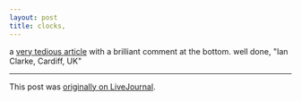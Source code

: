 ```yaml
---
layout: post
title: clocks,
---
```


<div class="entry-item s2-entrytext">a <a href="http://news.bbc.co.uk/1/hi/magazine/6936446.stm" rel="nofollow">very tedious article</a> with a brilliant comment at the bottom. well done, "Ian Clarke, Cardiff, UK"</div><p><hr></p><p>This post was <a href="http://ferkeltongs.livejournal.com/7997.html">originally on LiveJournal</a>.</p>